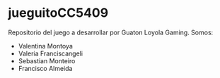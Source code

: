 # jueguitoCC5409
Repositorio del juego a desarrollar por Guaton Loyola Gaming.
Somos:  
- Valentina Montoya
- Valeria Franciscangeli
- Sebastian Monteiro
- Francisco Almeida
